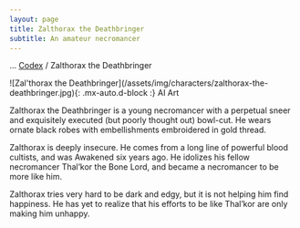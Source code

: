 ```yaml
---
layout: page
title: Zalthorax the Deathbringer
subtitle: An amateur necromancer
---
```

<span class="breadcrumbs" markdown="1">... [Codex](/codex) / Zalthorax the Deathbringer</span>
<div class="position-placeholder" markdown="1">
![Zal'thorax the Deathbringer](/assets/img/characters/zalthorax-the-deathbringer.jpg){: .mx-auto.d-block :}
<span class="ai-img">AI Art</span>
</div>

Zalthorax the Deathbringer is a young necromancer with a perpetual sneer and exquisitely executed (but poorly thought out) bowl-cut. He wears ornate black robes with embellishments embroidered in gold thread.

Zalthorax is deeply insecure. He comes from a long line of powerful blood cultists, and was Awakened six years ago. He idolizes his fellow necromancer Thal’kor the Bone Lord, and became a necromancer to be more like him.

Zalthorax tries very hard to be dark and edgy, but it is not helping him find happiness. He has yet to realize that his efforts to be like Thal’kor are only making him unhappy.